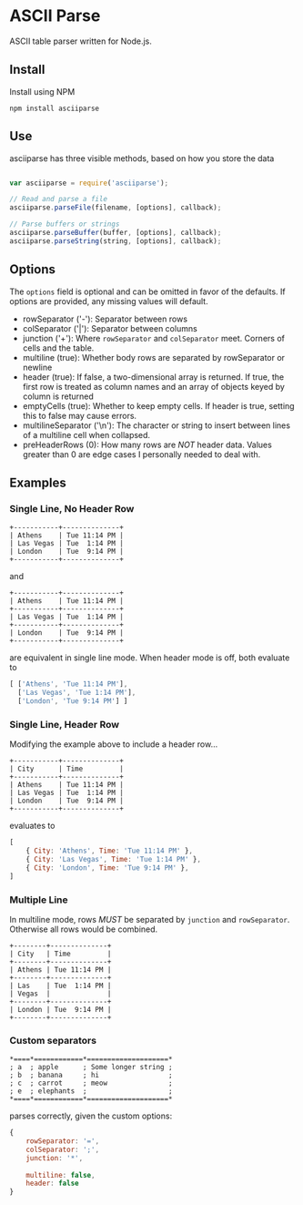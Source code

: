 # ASCII Parse

ASCII table parser written for Node.js.

## Install

Install using NPM

``` Shell
npm install asciiparse
```

## Use

asciiparse has three visible methods, based on how you store the data

``` javascript

var asciiparse = require('asciiparse');

// Read and parse a file
asciiparse.parseFile(filename, [options], callback);

// Parse buffers or strings
asciiparse.parseBuffer(buffer, [options], callback);
asciiparse.parseString(string, [options], callback);
```

## Options

The `options` field is optional and can be omitted in favor of the defaults. If options are provided, any missing values will default.

* rowSeparator        ('-'): Separator between rows
* colSeparator        ('|'): Separator between columns
* junction            ('+'): Where `rowSeparator` and `colSeparator` meet. Corners of cells and the table.
* multiline          (true): Whether body rows are separated by rowSeparator or newline
* header             (true): If false, a two-dimensional array is returned. If true, the first row is treated as column names and an array of objects keyed by column is returned
* emptyCells         (true): Whether to keep empty cells. If header is true, setting this to false may cause errors.
* multilineSeparator ('\n'): The character or string to insert between lines of a multiline cell when collapsed.
* preHeaderRows         (0): How many rows are _NOT_ header data. Values greater than 0 are edge cases I personally needed to deal with.

## Examples

### Single Line, No Header Row

```
+-----------+--------------+
| Athens    | Tue 11:14 PM |
| Las Vegas | Tue  1:14 PM |
| London    | Tue  9:14 PM |
+-----------+--------------+
```

and 

```
+-----------+--------------+
| Athens    | Tue 11:14 PM |
+-----------+--------------+
| Las Vegas | Tue  1:14 PM |
+-----------+--------------+
| London    | Tue  9:14 PM |
+-----------+--------------+
```

are equivalent in single line mode. When header mode is off, both evaluate to

``` javascript
[ ['Athens', 'Tue 11:14 PM'],
  ['Las Vegas', 'Tue 1:14 PM'],
  ['London', 'Tue 9:14 PM'] ]
```

### Single Line, Header Row

Modifying the example above to include a header row...

```
+-----------+--------------+
| City      | Time         |
+-----------+--------------+
| Athens    | Tue 11:14 PM |
| Las Vegas | Tue  1:14 PM |
| London    | Tue  9:14 PM |
+-----------+--------------+
```

evaluates to

``` javascript
[
	{ City: 'Athens', Time: 'Tue 11:14 PM' },
	{ City: 'Las Vegas', Time: 'Tue 1:14 PM' },
	{ City: 'London', Time: 'Tue 9:14 PM' },
]
```

### Multiple Line

In multiline mode, rows _MUST_ be separated by `junction` and `rowSeparator`. Otherwise all rows would be combined.


```
+--------+--------------+
| City   | Time         |
+--------+--------------+
| Athens | Tue 11:14 PM |
+--------+--------------+
| Las    | Tue  1:14 PM |
| Vegas  |              |
+--------+--------------+
| London | Tue  9:14 PM |
+--------+--------------+
```

### Custom separators

```
*====*============*====================*
; a  ; apple      ; Some longer string ;
; b  ; banana     ; hi                 ;
; c  ; carrot     ; meow               ;
; e  ; elephants  ;                    ;
*====*============*====================*
```

parses correctly, given the custom options:

``` javascript
{
	rowSeparator: '=',
	colSeparator: ';',
	junction: '*',
	
	multiline: false,
	header: false
}
```
